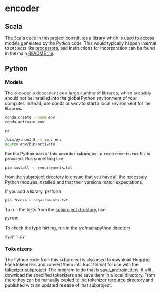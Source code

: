 # encoder

## Scala

The Scala code in this project constitutes a library which is used to access models generated by the Python code.  This would typically happen internal to projects like [processors](https://github.com/clulab/processors), and instructions for incorporation can be found in the main [README file](../README.md). 

## Python

### Models

The encoder is dependent on a large number of libraries, which probably should not be installed into the global Python environment of your computer.  Instead, use conda or venv to start a local environment for the libraries.

```sh
conda create --name env
conda activate env
```

or

```sh
/bin/python3.9 -m venv env
source env/bin/activate
```

For the Python part of this encoder subproject, a `requirements.txt` file is provided.  Run something like
```sh
pip install -r requirements.txt
```
from the subproject directory to ensure that you have all the necessary Python modules installed and that their versions match expectations.

If you add a library, perform
```sh
pip freeze > requirements.txt
```

To run the tests from the [subproject directory](./), use
```sh
pytest
```

To check the type hinting, run in the [src/main/python directory](./src/main/python)
```sh
mypy *.py
```
### Tokenizers

The Python code from this subproject is also used to download Hugging Face tokenizers and convert them into Rust format for use with the [tokenizer subproject](../tokenizer).  The program to do that is [save_pretrained.py](./src/main/python/save_pretrained.py).  It will download the specified tokenizers and save them in a local directory.  From there they can be manually copied to the [tokenizer resource directory](../tokenizer/src/main/resources/org/clulab/scala_transformers/tokenizer) and published with an updated release of that subproject.
